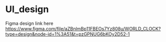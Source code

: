# UI_design
Figma design link here 
https://www.figma.com/file/aZBnlmBp11FBEOs7Yz808u/WORLD_CLOCK?type=design&node-id=1%3A51&t=pzGPNUG6bKOy2D52-1
